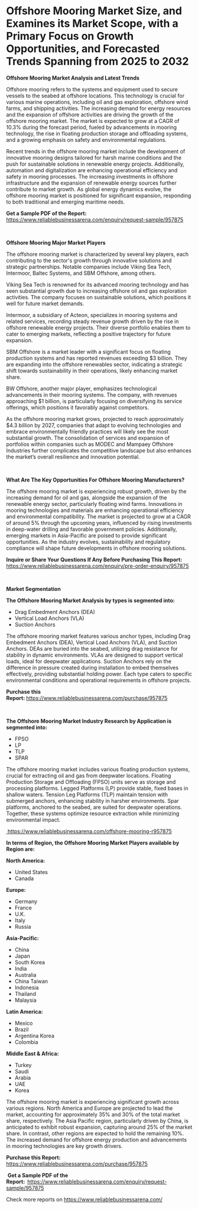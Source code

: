 <p><h1>Offshore Mooring Market Size, and Examines its Market Scope, with a Primary Focus on Growth Opportunities, and Forecasted Trends Spanning from 2025 to 2032</h1></p><p><strong>Offshore Mooring Market Analysis and Latest Trends</strong></p>
<p><p>Offshore mooring refers to the systems and equipment used to secure vessels to the seabed at offshore locations. This technology is crucial for various marine operations, including oil and gas exploration, offshore wind farms, and shipping activities. The increasing demand for energy resources and the expansion of offshore activities are driving the growth of the offshore mooring market. The market is expected to grow at a CAGR of 10.3% during the forecast period, fueled by advancements in mooring technology, the rise in floating production storage and offloading systems, and a growing emphasis on safety and environmental regulations.</p><p>Recent trends in the offshore mooring market include the development of innovative mooring designs tailored for harsh marine conditions and the push for sustainable solutions in renewable energy projects. Additionally, automation and digitalization are enhancing operational efficiency and safety in mooring processes. The increasing investments in offshore infrastructure and the expansion of renewable energy sources further contribute to market growth. As global energy dynamics evolve, the offshore mooring market is positioned for significant expansion, responding to both traditional and emerging maritime needs.</p></p>
<p><strong>Get a Sample PDF of the Report:&nbsp;</strong> <a href="https://www.reliablebusinessarena.com/enquiry/request-sample/957875?utm_campaign=3042&utm_medium=2&utm_source=Github&utm_content=ia&utm_term=21032025&utm_id=offshore-mooring">https://www.reliablebusinessarena.com/enquiry/request-sample/957875</a></p>
<p>&nbsp;</p>
<p><strong>Offshore Mooring Major Market Players</strong></p>
<p><p>The offshore mooring market is characterized by several key players, each contributing to the sector's growth through innovative solutions and strategic partnerships. Notable companies include Viking Sea Tech, Intermoor, Baltec Systems, and SBM Offshore, among others.</p><p>Viking Sea Tech is renowned for its advanced mooring technology and has seen substantial growth due to increasing offshore oil and gas exploration activities. The company focuses on sustainable solutions, which positions it well for future market demands. </p><p>Intermoor, a subsidiary of Acteon, specializes in mooring systems and related services, recording steady revenue growth driven by the rise in offshore renewable energy projects. Their diverse portfolio enables them to cater to emerging markets, reflecting a positive trajectory for future expansion.</p><p>SBM Offshore is a market leader with a significant focus on floating production systems and has reported revenues exceeding $3 billion. They are expanding into the offshore renewables sector, indicating a strategic shift towards sustainability in their operations, likely enhancing market share.</p><p>BW Offshore, another major player, emphasizes technological advancements in their mooring systems. The company, with revenues approaching $1 billion, is particularly focusing on diversifying its service offerings, which positions it favorably against competitors.</p><p>As the offshore mooring market grows, projected to reach approximately $4.3 billion by 2027, companies that adapt to evolving technologies and embrace environmentally friendly practices will likely see the most substantial growth. The consolidation of services and expansion of portfolios within companies such as MODEC and Mampaey Offshore Industries further complicates the competitive landscape but also enhances the market’s overall resilience and innovation potential.</p></p>
<p>&nbsp;</p>
<p><strong>What Are The Key Opportunities For Offshore Mooring Manufacturers?</strong></p>
<p><p>The offshore mooring market is experiencing robust growth, driven by the increasing demand for oil and gas, alongside the expansion of the renewable energy sector, particularly floating wind farms. Innovations in mooring technologies and materials are enhancing operational efficiency and environmental compatibility. The market is projected to grow at a CAGR of around 5% through the upcoming years, influenced by rising investments in deep-water drilling and favorable government policies. Additionally, emerging markets in Asia-Pacific are poised to provide significant opportunities. As the industry evolves, sustainability and regulatory compliance will shape future developments in offshore mooring solutions.</p></p>
<p><strong>Inquire or Share Your Questions If Any Before Purchasing This Report:</strong> <a href="https://www.reliablebusinessarena.com/enquiry/pre-order-enquiry/957875?utm_campaign=3042&utm_medium=2&utm_source=Github&utm_content=ia&utm_term=21032025&utm_id=offshore-mooring">https://www.reliablebusinessarena.com/enquiry/pre-order-enquiry/957875</a></p>
<p>&nbsp;</p>
<p><strong>Market Segmentation</strong></p>
<p><strong>The Offshore Mooring Market Analysis by types is segmented into:</strong></p>
<p><ul><li>Drag Embedment Anchors (DEA)</li><li>Vertical Load Anchors (VLA)</li><li>Suction Anchors</li></ul></p>
<p><p>The offshore mooring market features various anchor types, including Drag Embedment Anchors (DEA), Vertical Load Anchors (VLA), and Suction Anchors. DEAs are buried into the seabed, utilizing drag resistance for stability in dynamic environments. VLAs are designed to support vertical loads, ideal for deepwater applications. Suction Anchors rely on the difference in pressure created during installation to embed themselves effectively, providing substantial holding power. Each type caters to specific environmental conditions and operational requirements in offshore projects.</p></p>
<p><strong>Purchase this Report:&nbsp;</strong><a href="https://www.reliablebusinessarena.com/purchase/957875?utm_campaign=3042&utm_medium=2&utm_source=Github&utm_content=ia&utm_term=21032025&utm_id=offshore-mooring">https://www.reliablebusinessarena.com/purchase/957875</a></p>
<p>&nbsp;</p>
<p><strong>The Offshore Mooring Market Industry Research by Application is segmented into:</strong></p>
<p><ul><li>FPSO</li><li>LP</li><li>TLP</li><li>SPAR</li></ul></p>
<p><p>The offshore mooring market includes various floating production systems, crucial for extracting oil and gas from deepwater locations. Floating Production Storage and Offloading (FPSO) units serve as storage and processing platforms. Legged Platforms (LP) provide stable, fixed bases in shallow waters. Tension Leg Platforms (TLP) maintain tension with submerged anchors, enhancing stability in harsher environments. Spar platforms, anchored to the seabed, are suited for deepwater operations. Together, these systems optimize resource extraction while minimizing environmental impact.</p></p>
<p><a href="https://www.reliablebusinessarena.com/offshore-mooring-r957875?utm_campaign=3042&utm_medium=2&utm_source=Github&utm_content=ia&utm_term=21032025&utm_id=offshore-mooring">&nbsp;https://www.reliablebusinessarena.com/offshore-mooring-r957875</a></p>
<p><strong>In terms of Region, the Offshore Mooring Market Players available by Region are:</strong></p>
<p>
    <p> <strong> North America: </strong>
        <ul>
            <li>United States</li>
            <li>Canada</li>
        </ul>
        </p> 
    <p> <strong> Europe: </strong>
        <ul>
            <li>Germany</li>
            <li>France</li>
            <li>U.K.</li>
            <li>Italy</li>
            <li>Russia</li>
        </ul>
        </p> 
    <p> <strong> Asia-Pacific: </strong>
        <ul>
            <li>China</li>
            <li>Japan</li>
            <li>South Korea</li>
            <li>India</li>
            <li>Australia</li>
            <li>China Taiwan</li>
            <li>Indonesia</li>
            <li>Thailand</li>
            <li>Malaysia</li>
        </ul>
        </p> 
    <p> <strong> Latin America: </strong>
        <ul>
            <li>Mexico</li>
            <li>Brazil</li>
            <li>Argentina Korea</li>
            <li>Colombia</li>
        </ul>
        </p> 
    <p> <strong> Middle East & Africa: </strong>
        <ul>
            <li>Turkey</li>
            <li>Saudi</li>
            <li>Arabia</li>
            <li>UAE</li>
            <li>Korea</li>
        </ul>
    </p>
    </p>
<p><p>The offshore mooring market is experiencing significant growth across various regions. North America and Europe are projected to lead the market, accounting for approximately 35% and 30% of the total market share, respectively. The Asia Pacific region, particularly driven by China, is anticipated to exhibit robust expansion, capturing around 25% of the market share. In contrast, other regions are expected to hold the remaining 10%. The increased demand for offshore energy production and advancements in mooring technologies are key growth drivers.</p></p>
<p><strong>Purchase this Report: </strong><a href="https://www.reliablebusinessarena.com/purchase/957875?utm_campaign=3042&utm_medium=2&utm_source=Github&utm_content=ia&utm_term=21032025&utm_id=offshore-mooring">https://www.reliablebusinessarena.com/purchase/957875</a></p>
<p>&nbsp;<strong>Get a Sample PDF of the Report:&nbsp;&nbsp;</strong><a href="https://www.reliablebusinessarena.com/enquiry/request-sample/957875?utm_campaign=3042&utm_medium=2&utm_source=Github&utm_content=ia&utm_term=21032025&utm_id=offshore-mooring">https://www.reliablebusinessarena.com/enquiry/request-sample/957875</a></p>
<p><strong></strong></p>
<p>Check more reports on <a href="https://www.reliablebusinessarena.com/?utm_campaign=3042&utm_medium=2&utm_source=Github&utm_content=ia&utm_term=21032025&utm_id=offshore-mooring">https://www.reliablebusinessarena.com/</a></p>